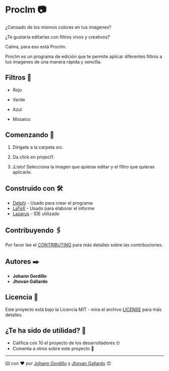 # ProcIm :camera:

¿Cansado de los mismos colores en tus imagenes?<br/> 

¿Te gustaría editarlas con filtros vivos y creativos?<br/> 

Calma, para eso está ProcIm:<br/>

ProcIm es un programa de edición que te permite aplicar diferentes filtros a tus imagenes de una manera rápida y sencilla.

## Filtros :art:
* Rojo

* Verde

* Azul

* Mosaico

## Comenzando :rocket:
1. Dirigete a la carpeta src.

2. Da click en project1.

3. ¡Listo! Selecciona la imagen que quieras editar y el filtro que quieras aplicarle.

## Construido con 🛠️

* [Delphi](https://www.embarcadero.com/es/products/delphi/starter) - Usado para crear el programa
* [LaTeX](https://www.latex-project.org/) - Usado para elaborar el informe
* [Lazarus](https://www.lazarus-ide.org/) - IDE utilizado

## Contribuyendo 🖇️

Por favor lee el [CONTRIBUTING](CONTRIBUTING.md) para más detalles
sobre las contribuciones.

## Autores ✒️

* **Johann Gordillo** 
* **Jhovan Gallardo**

## Licencia 📄

Este proyecto está bajo la Licencia MIT - mira el archivo [LICENSE](LICENSE) para más detalles

## ¿Te ha sido de utilidad? 🎁

* Califica con 10 el proyecto de los desarrolladores 🤓
* Comenta a otros sobre este proyecto 📢

---
⌨️ con ❤️ por [Johann Gordillo](https://github.com/JohannGordillo) y [Jhovan Gallardo](https://github.com/jhovan) 😊
